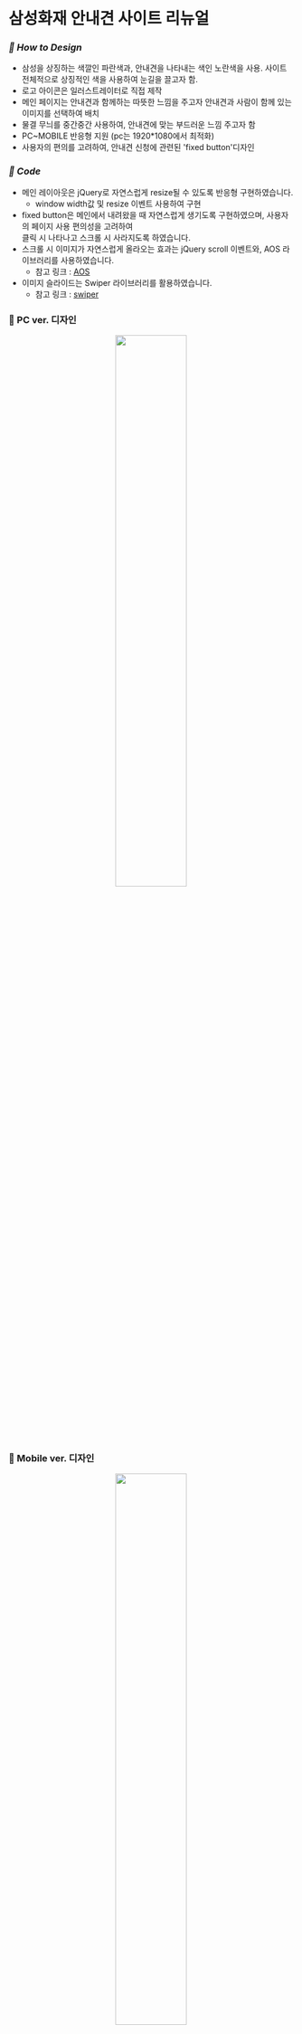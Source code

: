 # 삼성화재 안내견 사이트 리뉴얼   

### *💛 How to Design*
 - 삼성을 상징하는 색깔인 파란색과, 안내견을 나타내는 색인 노란색을 사용. 
   사이트 전체적으로 상징적인 색을 사용하여 눈길을 끌고자 함.
 - 로고 아이콘은 일러스트레이터로 직접 제작
 - 메인 페이지는 안내견과 함께하는 따뜻한 느낌을 주고자 안내견과 사람이 함께 있는 
   이미지를 선택하여 배치
 - 물결 무늬를 중간중간 사용하여, 안내견에 맞는 부드러운 느낌 주고자 함
 - PC~MOBILE 반응형 지원 (pc는 1920*1080에서 최적화)
- 사용자의 편의를 고려하여, 안내견 신청에 관련된 'fixed button'디자인           

  
### *💛 Code*

- 메인 레이아웃은 jQuery로 자연스럽게 resize될 수 있도록 반응형 구현하였습니다.
    + window width값 및 resize 이벤트 사용하여 구현
- fixed button은 메인에서 내려왔을 때 자연스럽게 생기도록 구현하였으며, 사용자의 페이지 사용 편의성을 고려하여      
  클릭 시 나타나고 스크롤 시 사라지도록 하였습니다.
- 스크롤 시 이미지가 자연스럽게 올라오는 효과는 jQuery scroll 이벤트와, AOS 라이브러리를 사용하였습니다.
    - 참고 링크 : [AOS](https://michalsnik.github.io/aos/)
- 이미지 슬라이드는 Swiper 라이브러리를 활용하였습니다.
    - 참고 링크 : [swiper](https://swiperjs.com/demos)



### 💛 PC ver. 디자인
<p align="center"><img src="https://user-images.githubusercontent.com/75009488/111438135-4087c700-8747-11eb-877a-f60992004f31.jpg" width="50%" height="50%"/></p>          
        
        
### 💛 Mobile ver. 디자인
<p align="center"><img src="https://user-images.githubusercontent.com/75009488/111438180-49789880-8747-11eb-8e52-de87c5b813f2.jpg" width="50%" height="50%"/></p>
